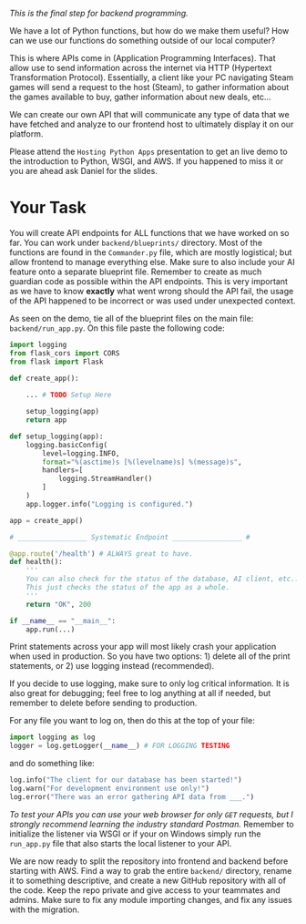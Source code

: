 
*This is the final step for backend programming.*

We have a lot of Python functions, but how do we make them useful? How can we use our functions do something outside of our local computer?

This is where APIs come in (Application Programming Interfaces). That allow use to send information across the internet via HTTP (Hypertext Transformation Protocol). Essentially, a client like your PC navigating Steam games will send a request to the host (Steam), to gather information about the games available to buy, gather information about new deals, etc...

We can create our own API that will communicate any type of data that we have fetched and analyze to our frontend host to ultimately display it on our platform.

Please attend the `Hosting Python Apps` presentation to get an live demo to the introduction to Python, WSGI, and AWS. If you happened to miss it or you are ahead ask Daniel for the slides.

# Your Task

You will create API endpoints for ALL functions that we have worked on so far. You can work under `backend/blueprints/` directory. Most of the functions are found in the `Commander.py` file, which are mostly logistical; but allow frontend to manage everything else. Make sure to also include your AI feature onto a separate blueprint file.
Remember to create as much guardian code as possible within the API endpoints. This is very important as we have to know **exactly** what went wrong should the API fail, the usage of the API happened to be incorrect or was used under unexpected context.

As seen on the demo, tie all of the blueprint files on the main file: `backend/run_app.py`. On this file paste the following code:

```py
import logging
from flask_cors import CORS
from flask import Flask

def create_app(): 
    
    ... # TODO Setup Here

    setup_logging(app)
    return app

def setup_logging(app):
    logging.basicConfig(
        level=logging.INFO,
        format="%(asctime)s [%(levelname)s] %(message)s",
        handlers=[
            logging.StreamHandler()
        ]
    )
    app.logger.info("Logging is configured.")

app = create_app()

# _________________ Systematic Endpoint _________________ #

@app.route('/health') # ALWAYS great to have. 
def health():
    '''
    You can also check for the status of the database, AI client, etc...
    This just checks the status of the app as a whole.
    '''
    return "OK", 200

if __name__ == "__main__":
    app.run(...)
```

Print statements across your app will most likely crash your application when used in production. So you have two options: 1) delete all of the print statements, or 2) use logging instead (recommended).

If you decide to use logging, make sure to only log critical information. It is also great for debugging; feel free to log anything at all if needed, but remember to delete before sending to production.

For any file you want to log on, then do this at the top of your file:
```py
import logging as log
logger = log.getLogger(__name__) # FOR LOGGING TESTING
```
and do something like:
```py
log.info("The client for our database has been started!")
log.warn("For development environment use only!")
log.error("There was an error gathering API data from ___.")
```

*To test your APIs you can use your web browser for only `GET` requests, but I strongly recommend learning the industry standard Postman.* Remember to initialize the listener via WSGI or if your on Windows simply run the `run_app.py` file that also starts the local listener to your API. 

We are now ready to split the repository into frontend and backend before starting with AWS.
Find a way to grab the entire `backend/` directory, rename it to something descriptive, and create a new GitHub repository with all of the code. Keep the repo private and give access to your teammates and admins.
Make sure to fix any module importing changes, and fix any issues with the migration.